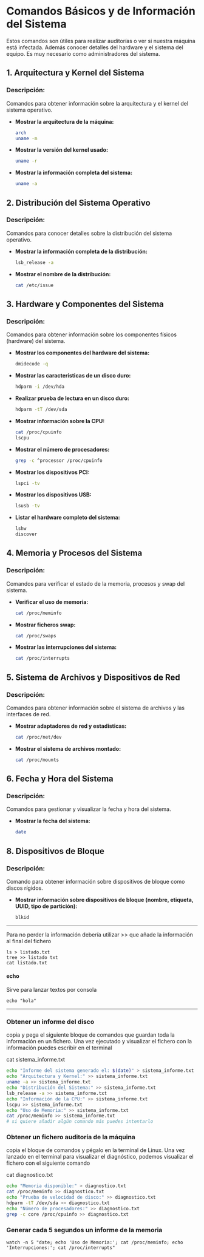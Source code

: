 # Comandos Básicos y de Información del Sistema

Estos comandos son útiles para realizar auditorías o ver si nuestra máquina está infectada.
Además conocer detalles del hardware y el sistema del equipo. Es muy necesario como administradores del sistema.

## 1. Arquitectura y Kernel del Sistema
### Descripción:
Comandos para obtener información sobre la arquitectura y el kernel del sistema operativo.

- **Mostrar la arquitectura de la máquina:**
  ```bash
  arch
  uname -m
  ```
- **Mostrar la versión del kernel usado:**
  ```bash
  uname -r
  ```
- **Mostrar la información completa del sistema:**
  ```bash
  uname -a
  ```

## 2. Distribución del Sistema Operativo
### Descripción:
Comandos para conocer detalles sobre la distribución del sistema operativo.

- **Mostrar la información completa de la distribución:**
  ```bash
  lsb_release -a
  ```
- **Mostrar el nombre de la distribución:**
  ```bash
  cat /etc/issue
  ```

## 3. Hardware y Componentes del Sistema
### Descripción:
Comandos para obtener información sobre los componentes físicos (hardware) del sistema.

- **Mostrar los componentes del hardware del sistema:**
  ```bash
  dmidecode -q
  ```
- **Mostrar las características de un disco duro:**
  ```bash
  hdparm -i /dev/hda
  ```
- **Realizar prueba de lectura en un disco duro:**
  ```bash
  hdparm -tT /dev/sda
  ```
- **Mostrar información sobre la CPU:**
  ```bash
  cat /proc/cpuinfo
  lscpu
  ```
- **Mostrar el número de procesadores:**
  ```bash
  grep -c ^processor /proc/cpuinfo
  ```
- **Mostrar los dispositivos PCI:**
  ```bash
  lspci -tv
  ```
- **Mostrar los dispositivos USB:**
  ```bash
  lsusb -tv
  ```
- **Listar el hardware completo del sistema:**
  ```bash
  lshw
  discover
  ```

## 4. Memoria y Procesos del Sistema
### Descripción:
Comandos para verificar el estado de la memoria, procesos y swap del sistema.

- **Verificar el uso de memoria:**
  ```bash
  cat /proc/meminfo
  ```
- **Mostrar ficheros swap:**
  ```bash
  cat /proc/swaps
  ```
- **Mostrar las interrupciones del sistema:**
  ```bash
  cat /proc/interrupts
  ```

## 5. Sistema de Archivos y Dispositivos de Red
### Descripción:
Comandos para obtener información sobre el sistema de archivos y las interfaces de red.

- **Mostrar adaptadores de red y estadísticas:**
  ```bash
  cat /proc/net/dev
  ```
- **Mostrar el sistema de archivos montado:**
  ```bash
  cat /proc/mounts
  ```

## 6. Fecha y Hora del Sistema
### Descripción:
Comandos para gestionar y visualizar la fecha y hora del sistema.

- **Mostrar la fecha del sistema:**
  ```bash
  date
  ```

## 8. Dispositivos de Bloque
### Descripción:
Comando para obtener información sobre dispositivos de bloque como discos rígidos.

- **Mostrar información sobre dispositivos de bloque (nombre, etiqueta, UUID, tipo de partición):**
  ```bash
  blkid
  ```
---

Para no perder la información debería utilizar >> que añade la información al final del fichero

```
ls > listado.txt
tree >> listado txt
cat listado.txt
```

#### echo
Sirve para lanzar textos por consola
```
echo "hola"
```
---
### Obtener un informe del disco

copia y pega el siguiente bloque de comandos que guardan toda la información en un fichero.
Una vez ejecutado y visualizar el fichero con la información puedes escribir en el terminal

cat sistema_informe.txt

```bash
echo "Informe del sistema generado el: $(date)" > sistema_informe.txt
echo "Arquitectura y Kernel:" >> sistema_informe.txt
uname -a >> sistema_informe.txt
echo "Distribución del Sistema:" >> sistema_informe.txt
lsb_release -a >> sistema_informe.txt
echo "Información de la CPU:" >> sistema_informe.txt
lscpu >> sistema_informe.txt
echo "Uso de Memoria:" >> sistema_informe.txt
cat /proc/meminfo >> sistema_informe.txt
# si quiere añadir algún comando más puedes intentarlo
 ```

### Obtener un fichero auditoría de la máquina

copia el bloque de comandos y pégalo en la terminal de Linux.
Una vez lanzado en el terminal para visualizar el diagnóstico, podemos visualizar el fichero con el siguiente comando

cat diagnostico.txt

```bash
echo "Memoria disponible:" > diagnostico.txt
cat /proc/meminfo >> diagnostico.txt
echo "Prueba de velocidad de disco:" >> diagnostico.txt
hdparm -tT /dev/sda >> diagnostico.txt
echo "Número de procesadores:" >> diagnostico.txt
grep -c core /proc/cpuinfo >> diagnostico.txt
```

### Generar cada 5 segundos un informe de la memoria

```
watch -n 5 "date; echo 'Uso de Memoria:'; cat /proc/meminfo; echo 'Interrupciones:'; cat /proc/interrupts"
```
